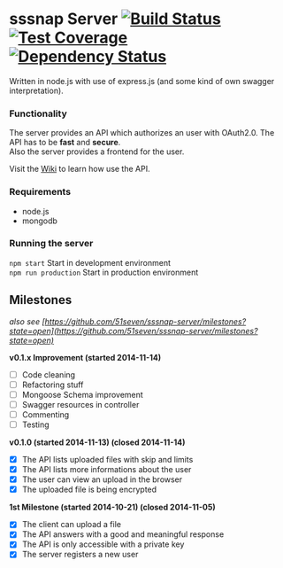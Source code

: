 # sssnap Server [![Build Status][travis-image]][travis-url] [![Test Coverage][coveralls-image]][coveralls-url] [![Dependency Status][dependency-image]][dependency-url]

Written in node.js with use of express.js (and some kind of own swagger interpretation).

### Functionality

The server provides an API which authorizes an user with OAuth2.0. The API has to be **fast** and **secure**.  
Also the server provides a frontend for the user.

Visit the [Wiki](https://github.com/51seven/sssnap-server/wiki) to learn how use the API.

### Requirements

- node.js
- mongodb

### Running the server

`npm start` Start in development environment  
`npm run production` Start in production environment

Milestones
----------

_also see [https://github.com/51seven/sssnap-server/milestones?state=open](https://github.com/51seven/sssnap-server/milestones?state=open)_

**v0.1.x Improvement (started 2014-11-14)**  
- [ ] Code cleaning
- [ ] Refactoring stuff
- [ ] Mongoose Schema improvement
- [ ] Swagger resources in controller
- [ ] Commenting
- [ ] Testing

**v0.1.0 (started 2014-11-13) (closed 2014-11-14)**  
- [x] The API lists uploaded files with skip and limits
- [x] The API lists more informations about the user
- [x] The user can view an upload in the browser
- [x] The uploaded file is being encrypted

**1st Milestone (started 2014-10-21) (closed 2014-11-05)**  
- [x] The client can upload a file
- [x] The API answers with a good and meaningful response
- [x] The API is only accessible with a private key
- [x] The server registers a new user

[travis-image]: http://img.shields.io/travis/51seven/sssnap-server.svg?style=flat
[travis-url]: https://travis-ci.org/51seven/sssnap-server
[coveralls-image]: http://img.shields.io/coveralls/51seven/sssnap-server.svg?style=flat
[coveralls-url]: https://coveralls.io/r/51seven/sssnap-server
[dependency-image]: http://img.shields.io/david/51seven/sssnap-server.svg?style=flat
[dependency-url]: https://david-dm.org/51seven/sssnap-server
